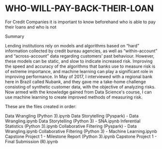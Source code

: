 # WHO-WILL-PAY-BACK-THEIR-LOAN
For Credit Companies it is important to know beforehand who is able to pay their loans and who is not

Summary

Lending institutions rely on models and algorithms based on “hard” information collected by credit bureau agencies, as well as “within-account” and “across-account” data regarding customers’ past behaviour. However, these models can be static, and slow to indicate increased risk. Improving the speed and accuracy of the algorithms that banks use to measure risk is of extreme importance, and machine learning can play a significant role in improving performance. In May of 2017, I interviewed with a regional bank here in Brazil called Nubank, and they gave me a take-home challenge consisting of synthetic customer data, with the objective of analyzing risks. Now armed with the knowledge gained from Data Science's course, I can use machine learning to create improved methods of measuring risk.

These are the files created in order:

Data Wrangling (Python 3).ipynb
Data Storytelling (Pyspark) - Data Wrangling.ipynb
Data Storytelling (Python 3) - SNA.ipynb
Inferential Statistics (Python 3).ipynb
Collaborative Filtering (Pyspark) - Data Wrangling.ipynb
Collaborative Filtering (Python 3) - Machine Learning.ipynb
Capstone Project 1 - Milestone Report (Python 3).ipynb
Capstone Project 1 - Final Submission (R).ipynb
